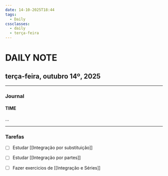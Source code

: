 ```yaml
---
date: 14-10-2025T18:44
tags:
  - Daily
cssclasses:
  - daily
  - terça-feira
---
```

# DAILY NOTE
## terça-feira, outubro 14º, 2025

***
### Journal
#### TIME


...
***
### Tarefas
- [ ] Estudar [[Integração por substituição]]
- [ ] Estudar [[Integração por partes]]
- [ ] Fazer exercicios de [[Integração e Séries]]


